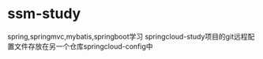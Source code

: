 # ssm-study
spring,springmvc,mybatis,springboot学习
springcloud-study项目的git远程配置文件存放在另一个仓库springcloud-config中

